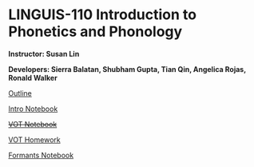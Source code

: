 # LINGUIS-110 Introduction to Phonetics and Phonology
**Instructor: Susan Lin**

**Developers: Sierra Balatan, Shubham Gupta, Tian Qin, Angelica Rojas, Ronald Walker**

[Outline](https://docs.google.com/a/berkeley.edu/presentation/d/1gizQwnwDt3BtQKGxR92ftVaiSjt3joLF4sSDo4ijQjk/edit?usp=sharing)

[Intro Notebook](http://datahub.berkeley.edu/user-redirect/interact?account=ds-modules&repo=LINGUIS-110&branch=master&path=Intro)

~~[VOT Notebook](http://datahub.berkeley.edu/user-redirect/interact?account=ds-modules&repo=LINGUIS-110&branch=master&path=VOT)~~

[VOT Homework](http://datahub.berkeley.edu/user-redirect/interact?account=ds-modules&repo=LINGUIS-110&branch=master&path=vot_demo)

[Formants Notebook](http://datahub.berkeley.edu/user-redirect/interact?account=ds-modules&repo=LINGUIS-110&branch=master&path=Formants)
